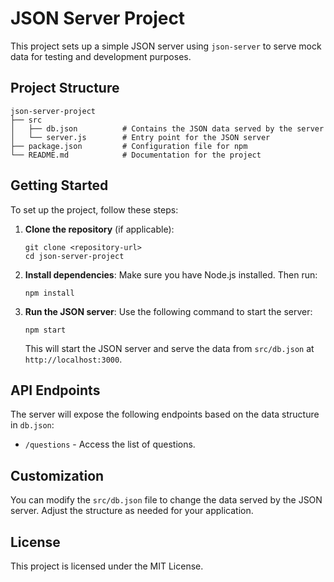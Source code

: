 # JSON Server Project

This project sets up a simple JSON server using `json-server` to serve mock data for testing and development purposes.

## Project Structure

```
json-server-project
├── src
│   ├── db.json          # Contains the JSON data served by the server
│   └── server.js        # Entry point for the JSON server
├── package.json         # Configuration file for npm
└── README.md            # Documentation for the project
```

## Getting Started

To set up the project, follow these steps:

1. **Clone the repository** (if applicable):
   ```
   git clone <repository-url>
   cd json-server-project
   ```

2. **Install dependencies**:
   Make sure you have Node.js installed. Then run:
   ```
   npm install
   ```

3. **Run the JSON server**:
   Use the following command to start the server:
   ```
   npm start
   ```

   This will start the JSON server and serve the data from `src/db.json` at `http://localhost:3000`.

## API Endpoints

The server will expose the following endpoints based on the data structure in `db.json`:

- `/questions` - Access the list of questions.

## Customization

You can modify the `src/db.json` file to change the data served by the JSON server. Adjust the structure as needed for your application.

## License

This project is licensed under the MIT License.
